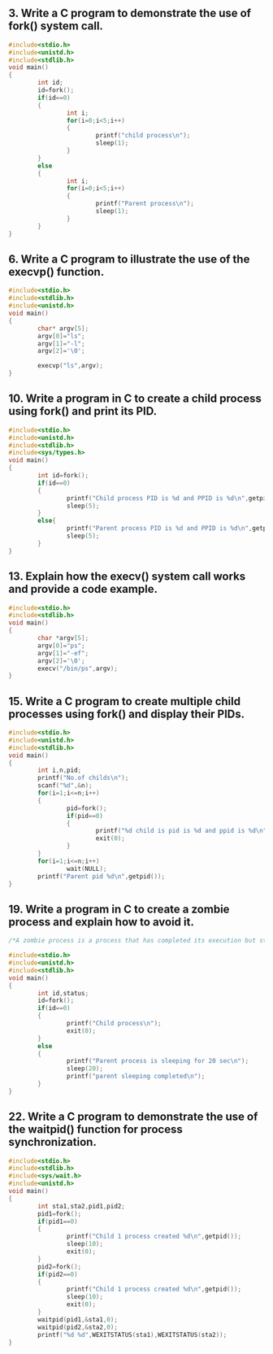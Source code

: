 ## 3. Write a C program to demonstrate the use of fork() system call. 
```c
#include<stdio.h>
#include<unistd.h>
#include<stdlib.h>
void main()
{
        int id;
        id=fork();
        if(id==0)
        {
                int i;
                for(i=0;i<5;i++)
                {
                        printf("child process\n");
                        sleep(1);
                }
        }
        else
        {
                int i;
                for(i=0;i<5;i++)
                {
                        printf("Parent process\n");
                        sleep(1);
                }
        }
}
```
## 6. Write a C program to illustrate the use of the execvp() function.
```c
#include<stdio.h>
#include<stdlib.h>
#include<unistd.h>
void main()
{
        char* argv[5];
        argv[0]="ls";
        argv[1]="-l";
        argv[2]='\0';

        execvp("ls",argv);
}
```
## 10. Write a program in C to create a child process using fork() and print its PID. 
```c
#include<stdio.h>
#include<unistd.h>
#include<stdlib.h>
#include<sys/types.h>
void main()
{
        int id=fork();
        if(id==0)
        {
                printf("Child process PID is %d and PPID is %d\n",getpid(),getppid());
                sleep(5);
        }
        else{
                printf("Parent process PID is %d and PPID is %d\n",getpid(),getppid());
                sleep(5);
        }
}
```
## 13. Explain how the execv() system call works and provide a code example.
```c
#include<stdio.h>
#include<stdlib.h>
void main()
{
        char *argv[5];
        argv[0]="ps";
        argv[1]="-ef";
        argv[2]='\0';
        execv("/bin/ps",argv);
}
```
## 15. Write a C program to create multiple child processes using fork() and display their PIDs.
```c
#include<stdio.h>
#include<unistd.h>
#include<stdlib.h>
void main()
{
        int i,n,pid;
        printf("No.of childs\n");
        scanf("%d",&n);
        for(i=1;i<=n;i++)
        {
                pid=fork();
                if(pid==0)
                {
                        printf("%d child is pid is %d and ppid is %d\n",i,getpid(),getppid());
                        exit(0);
                }
        }
        for(i=1;i<=n;i++)
                wait(NULL);
        printf("Parent pid %d\n",getpid());
}
```
## 19. Write a program in C to create a zombie process and explain how to avoid it. 
```c
/*A zombie process is a process that has completed its execution but still has an entry in the process table to allow its parent process to read its exit status. It's "dead" but hasn't been "reaped."*/

#include<stdio.h>
#include<unistd.h>
#include<stdlib.h>
void main()
{
        int id,status;
        id=fork();
        if(id==0)
        {
                printf("Child process\n");
                exit(0);
        }
        else
        {
                printf("Parent process is sleeping for 20 sec\n");
                sleep(20);
                printf("parent sleeping completed\n");
        }
}
```
## 22. Write a C program to demonstrate the use of the waitpid() function for process synchronization. 
```c
#include<stdio.h>
#include<stdlib.h>
#include<sys/wait.h>
#include<unistd.h>
void main()
{
        int sta1,sta2,pid1,pid2;
        pid1=fork();
        if(pid1==0)
        {
                printf("Child 1 process created %d\n",getpid());
                sleep(10);
                exit(0);
        }
        pid2=fork();
        if(pid2==0)
        {
                printf("Child 1 process created %d\n",getpid());
                sleep(10);
                exit(0);
        }
        waitpid(pid1,&sta1,0);
        waitpid(pid2,&sta2,0);
        printf("%d %d",WEXITSTATUS(sta1),WEXITSTATUS(sta2));
}
```
